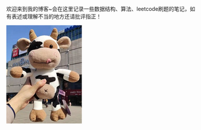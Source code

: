 欢迎来到我的博客~会在这里记录一些数据结构、算法、leetcode刷题的笔记，如有表述或理解不当的地方还请批评指正！

![Image of fast.ai logo](images/mycow.jpg)
